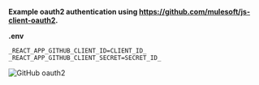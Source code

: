 **Example oauth2 authentication using https://github.com/mulesoft/js-client-oauth2.**


**.env** 

`_REACT_APP_GITHUB_CLIENT_ID=CLIENT_ID_
_REACT_APP_GITHUB_CLIENT_SECRET=SECRET_ID_
`

![GitHub oauth2](https://i.imgur.com/qaykk1M.png)
